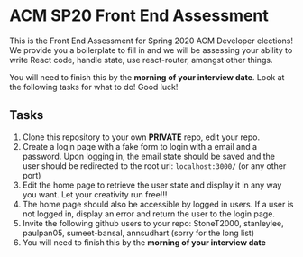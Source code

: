 # ACM SP20 Front End Assessment

This is the Front End Assessment for Spring 2020 ACM Developer elections! We provide you a boilerplate to fill in and we will be assessing your ability to write React code, handle state, use react-router, amongst other things.

You will need to finish this by the **morning of your interview date**. Look at the following tasks for what to do! Good luck!

## Tasks
1. Clone this repository to your own **PRIVATE** repo, edit your repo.
2. Create a login page with a fake form to login with a email and a password. Upon logging in, the email state should be saved and the user should be redirected to the root url: `localhost:3000/` (or any other port)
3. Edit the home page to retrieve the user state and display it in any way you want. Let your creativity run free!!!
4. The home page should also be accessible by logged in users. If a user is not logged in, display an error and return the user to the login page.
5. Invite the following github users to your repo: StoneT2000, stanleylee, paulpan05, sumeet-bansal, annsudhart (sorry for the long list)
6. You will need to finish this by the **morning of your interview date**
